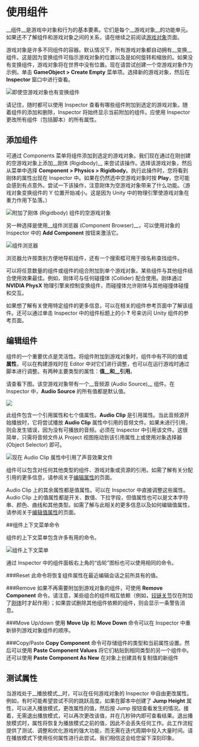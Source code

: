 使用组件
================


__组件__是游戏中对象和行为的基本要素。它们是每个__游戏对象__的功能单元。如果还不了解组件和游戏对象之间的关系，请在继续之前阅读[游戏对象](GameObjects.html)页面。

游戏对象是许多不同组件的容器。默认情况下，所有游戏对象都自动拥有__变换__组件。这是因为变换组件可指示游戏对象的位置以及是如何旋转和缩放的。如果没有变换组件，游戏对象将在世界中没有位置。现在请尝试创建一个空游戏对象作为示例。单击 __GameObject &gt; Create Empty__ 菜单项。选择新的游戏对象，然后在 __Inspector__ 窗口中进行查看。


![即使空游戏对象也有变换组件](../uploads/Main/EmptyGO.png)

请记住，随时都可以使用 Inspector 查看有哪些组件附加到选定的游戏对象。随着组件的添加和删除，Inspector 将始终显示当前附加的组件。应使用 Inspector 更改所有组件（包括脚本）的所有属性。


添加组件
-----------------


可通过 Components 菜单将组件添加到选定的游戏对象。我们现在通过在刚创建的空游戏对象上添加__刚体 (Rigidbody)__ 来尝试该操作。选择该游戏对象，然后从菜单中选择 __Component &gt; Physics &gt; Rigidbody__。执行此操作时，您将看到刚体的属性出现在 Inspector 中。如果在仍然选中空游戏对象时按 __Play__，您可能会感到有点意外。尝试一下该操作，注意刚体为空游戏对象带来了什么功能。（游戏对象变换组件的 Y 位置开始减小。这是因为 Unity 中的物理引擎使游戏对象在重力作用下坠落。）


![附加了刚体 (Rigidbody) 组件的空游戏对象](../uploads/Main/RigidBodyGO.png)

另一种选择是使用__组件浏览器 (Component Browser)__，可以使用对象的 Inspector 中的 __Add Component__ 按钮来激活它。


![组件浏览器](../uploads/Main/ComponentBrowser.png)

浏览器允许按类别方便地导航组件，还有一个搜索框可用于按名称查找组件。

可以将任意数量的组件或组件的组合附加到单个游戏对象。某些组件与其他组件结合使用效果最佳。例如，刚体可与任何碰撞体 (Collider) 配合使用。刚体通过 __NVIDIA PhysX__ 物理引擎来控制变换组件，而碰撞体允许刚体与其他碰撞体碰撞和交互。

如果想了解有关使用特定组件的更多信息，可以在相关的组件参考页面中了解该组件。还可以通过单击 Inspector 中的组件标题上的小 **?** 号来访问 Unity 组件的参考页面。


编辑组件
------------------


组件的一个重要优点是灵活性。将组件附加到游戏对象时，组件中有不同的值或
__属性__，可以在构建游戏时在 Editor 中对它们进行调整，也可以在运行游戏时通过脚本进行调整。有两种主要类型的属性：__值__和__引用__。

请查看下图。该空游戏对象带有一个__音频源 (Audio Source)__ 组件。在 Inspector 中，__Audio Source__ 的所有值都是默认值。


![](../uploads/Main/AudioGO.png) 

此组件包含一个引用属性和七个值属性。__Audio Clip__ 是引用属性。当此音频源开始播放时，它将尝试播放 __Audio Clip__ 属性中引用的音频文件。如果未进行引用，则会发生错误，因为没有可播放的音频。必须在 Inspector 中引用该文件。这很简单，只需将音频文件从 Project 视图拖动到该引用属性上或使用对象选择器 (Object Selector) 即可。


![现在 Audio Clip 属性中引用了声音效果文件](../uploads/Main/AudioReference.png)

组件可以包含对任何其他类型的组件、游戏对象或资源的引用。如需了解有关分配引用的更多信息，请参阅关于[编辑属性](EditingValueProperties.html)的页面。

Audio Clip 上的其余属性都是值属性。可以在 Inspector 中直接调整这些属性。Audio Clip 上的值属性都是开关、数值、下拉字段，但值属性也可以是文本字符串、颜色、曲线和其他类型。如需了解与此相关的更多信息以及如何编辑值属性，请参阅关于[编辑值属性](EditingValueProperties.html)的页面。


##组件上下文菜单命令

组件的上下文菜单包含许多有用的命令。

![组件上下文菜单](../uploads/Main/ComponentContextMenu.png)

通过 Inspector 中的组件面板右上角的“齿轮”图标也可以使用相同的命令。


###Reset
此命令将恢复组件属性在最近编辑会话之前所具有的值。

###Remove
如果不再需要附加到游戏对象的组件，可使用 __Remove Component__ 命令。请注意，某些组合的组件相互依赖（例如，[铰链关节](class-HingeJoint.html)仅在附加了[刚体](class-Rigidbody.html)时才起作用）；如果尝试删除其他组件依赖的组件，则会显示一条警告消息。

###Move Up/down
使用 __Move Up__ 和 __Move Down__ 命令可以在 Inspector 中重新排列游戏对象组件的顺序。


###Copy/Paste
__Copy Component__ 命令可存储组件的类型和当前属性设置。然后可以使用 __Paste Component Values__ 将它们粘贴到相同类型的另一个组件中。还可以使用 __Paste Component As New__ 在对象上创建具有复制值的新组件



测试属性
----------------------


当游戏处于__播放模式__时，可以在任何游戏对象的 Inspector 中自由更改属性。例如，有时可能希望尝试不同的跳跃高度。如果在脚本中创建了 __Jump Height__ 属性，可以进入播放模式，更改属性的值，然后按 Jump 按钮查看发生的情况。接着，无需退出播放模式，可以再次更改该值，并在几秒钟内即可查看结果。退出播放模式时，属性将恢复为播放模式之前的值，因此不会丢失任何工作。此工作流程提供了测试、调整和优化游戏的强大功能，而无需在迭代周期中投入大量时间。请在播放模式下使用任何属性进行此尝试。我们相信这会给您留下深刻印象。
